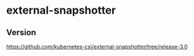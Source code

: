 # external-snapshotter

## Version

https://github.com/kubernetes-csi/external-snapshotter/tree/release-3.0
